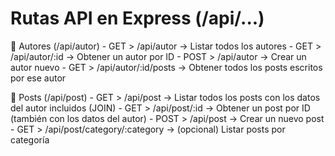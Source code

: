 #  Rutas API en Express (/api/...)

📁 Autores (/api/autor)
    - GET > /api/autor → Listar todos los autores
    - GET > /api/autor/:id → Obtener un autor por ID
    - POST > /api/autor → Crear un autor nuevo
    - GET > /api/autor/:id/posts → Obtener todos los posts escritos por ese autor

📁 Posts (/api/post)
    - GET > /api/post → Listar todos los posts con los datos del autor incluidos (JOIN)
    - GET > /api/post/:id → Obtener un post por ID (también con los datos del autor)
    - POST > /api/post → Crear un nuevo post
    - GET > /api/post/category/:category → (opcional) Listar posts por categoría
